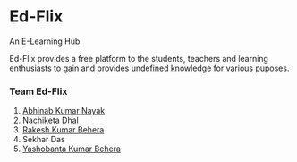 # Ed-Flix
  An E-Learning Hub
  
  Ed-Flix provides a free platform to the students, teachers and learning enthusiasts to gain and provides undefined knowledge for various puposes.
  
  ### Team Ed-Flix
   1. [Abhinab Kumar Nayak](https://github.com/Abhi-nab)
   2. [Nachiketa Dhal](https://github.com/NachiketaDhal)
   3. [Rakesh Kumar Behera](https://github.com/Rakesh-Kumar-Behera)
   4. Sekhar Das
   5. [Yashobanta Kumar Behera](https://github.com/Yash-K-B)



   
